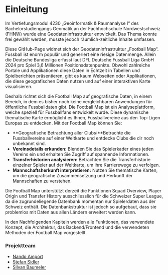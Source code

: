 # Einleitung
<a id="top"></a>
Im Vertiefungsmodul 4230 „Geoinformatik & Raumanalyse I“ des Bachelorstudiengangs Geomatik an der Fachhochschule Nordwestschweiz (FHNW) wurde eine Geodateninfrastruktur entwickelt. Das Thema konnte frei gewählt werden, musste jedoch räumlich-zeitliche Inhalte umfassen.

Diese GitHub-Page widmet sich der Geodateninfrastruktur „Football Map“. Fussball ist enorm populär und generiert eine riesige Datenmenge. Allein die Deutsche Bundesliga erfasst laut DFL Deutsche Fussball Liga GmbH 2024 pro Spiel 3,6 Millionen Positionsdatenpunkte. Obwohl zahlreiche Portale und Applikationen diese Daten in Echtzeit in Tabellen und Spielberichten präsentieren, gibt es kaum Webseiten oder Applikationen, die diese geografischen Daten nutzen und auf einer interaktiven Karte visualisieren.

Deshalb richtet sich die Football Map auf geografische Daten, in einem Bereich, in dem es bisher noch keine vergleichbaren Anwendungen für öffentliche Fussballdaten gibt. Die Football Map ist ein Analyseplattform, welche speziell für Fussballfans entwickelt wurde. Diese dynamische thematische Karte ermöglicht es Ihnen, Fussballvereine aus den Top-Ligen Europas zu entdecken. Mit der Football Map können Sie:

- **Geografische Betrachtung aller Clubs:**Betrachte die Fussballvereine auf einer Weltkarte und entdecke Clubs die dir noch unbekannt sind.
- **Vereinsdetails erkunden:** Blenden Sie das Spielerkader eines jeden Vereins ein und erhalten Sie Zugriff auf spannende Informationen.
- **Transferhistorien analysieren:** Betrachten Sie die Transferhistorie einzelner Spieler auf der Weltkarte, um ihre Karrierewege zu verfolgen.
- **Mannschaftsherkunft interpretieren:** Nutzen Sie thematische Karten, um die geografische Zusammensetzung und Herkunft der Mannschaften zu verstehen.

Die Football Map unterstützt derzeit die Funktionen Squad Overview, Player Origin und Transfer History ausschliesslich für die Schweizer Super League, da die zugrundeliegende Datenbank momentan nur Spielerdaten aus der Schweiz enthält. Die Datenbankstruktur ist jedoch so aufgebaut, dass sie problemlos mit Daten aus allen Ländern erweitert werden kann.

In den Nachfolgenden Kapiteln werden alle Funktionen, das verwendete Konzept, die Architektur, das Backend/Frontend und die verwendeten Methoden der Football Map vorgestellt.

### Projektteam

- [Nando Amport](https://github.com/naamp)
- [Stefan Sidler](https://github.com/StefanSidler95)
- [Silvan Baumeler](https://github.com/SilvanBaumeler)